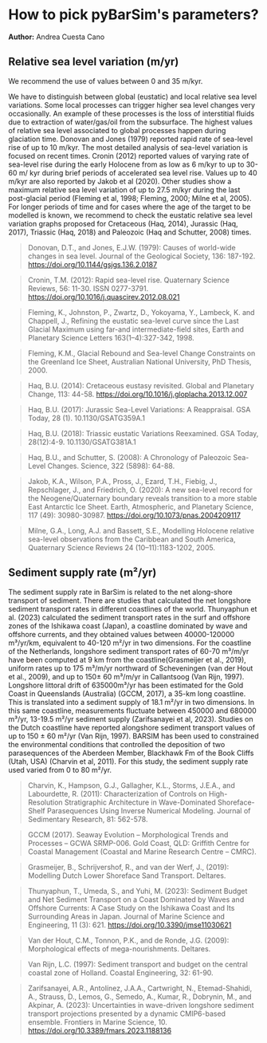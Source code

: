 # How to pick pyBarSim's parameters?

**Author:** Andrea Cuesta Cano

## Relative sea level variation (m/yr)

We recommend the use of values between 0 and 35 m/kyr.

We have to distinguish between global (eustatic) and local relative sea level variations. Some local processes can trigger higher sea level changes very occasionally. An example of these processes is the loss of interstitial fluids due to extraction of water/gas/oil from the subsurface. The highest values of relative sea level associated to global processes happen during glaciation time. Donovan and Jones (1979) reported rapid rate of sea-level rise of up to 10 m/kyr. The most detailed analysis of sea-level variation is focused on recent times. Cronin (2012) reported values of varying rate of sea-level rise during the early Holocene from  as low as 6 m/kyr to up to 30-60 m/ kyr during brief periods of accelerated sea level rise. Values up to 40 m/kyr are also reported by Jakob et al (2020). Other studies show a maximum relative sea level variation of up to 27.5 m/kyr during the last post-glacial period (Fleming et al, 1998; Fleming, 2000; Milne et al, 2005).
For longer periods of time and for cases where the age of the target to be modelled is known, we recommend to check the eustatic relative sea level variation graphs proposed for Cretaceous (Haq, 2014), Jurassic (Haq, 2017), Triassic (Haq, 2018) and Paleozoic (Haq and Schutter, 2008) times. 
 
> Donovan, D.T., and Jones, E.J.W. (1979): Causes of world-wide changes in sea level. Journal of the Geological Society, 136: 187-192. https://doi.org/10.1144/gsjgs.136.2.0187

> Cronin, T.M. (2012): Rapid sea-level rise. Quaternary Science Reviews, 56: 11-30. ISSN 0277-3791. https://doi.org/10.1016/j.quascirev.2012.08.021

> Fleming, K., Johnston, P., Zwartz, D., Yokoyama, Y., Lambeck, K. and Chappell, J., Refining the eustatic sea-level curve since the Last Glacial Maximum using far-and intermediate-field sites, Earth and Planetary Science Letters 163(1–4):327-342, 1998.

> Fleming, K.M., Glacial Rebound and Sea-level Change Constraints on the Greenland Ice Sheet, Australian National University, PhD Thesis, 2000.

> Haq, B.U. (2014): Cretaceous eustasy revisited. Global and Planetary Change, 113: 44-58. https://doi.org/10.1016/j.gloplacha.2013.12.007

> Haq, B.U. (2017): Jurassic Sea-Level Variations: A Reappraisal. GSA Today, 28 (1). 10.1130/GSATG359A.1

> Haq, B.U. (2018): Triassic eustatic Variations Reexamined. GSA Today, 28(12):4-9. 10.1130/GSATG381A.1

> Haq, B.U., and Schutter, S. (2008): A Chronology of Paleozoic Sea-Level Changes. Science, 322 (5898): 64-88.

> Jakob, K.A., Wilson, P.A., Pross, J., Ezard, T.H., Fiebig, J., Repschlager, J., and Friedrich, O. (2020): A new sea-level record for the Neogene/Quaternary boundary reveals transition to a more stable East Antarctic Ice Sheet. Earth, Atmospheric, and Planetary Science, 117 (49): 30980-30987. https://doi.org/10.1073/pnas.2004209117

> Milne, G.A., Long, A.J. and Bassett, S.E., Modelling Holocene relative sea-level observations from the Caribbean and South America, Quaternary Science Reviews 24 (10–11):1183-1202, 2005.

## Sediment supply rate (m²/yr)

The sediment supply rate in BarSim is related to the net along-shore transport of sediment. There are studies that calculated the net longshore sediment transport rates in different coastlines of the world. Thunyaphun et al. (2023) calculated the sediment transport rates in the surf and offshore zones of the Ishikawa coast (Japan), a coastline dominated by wave and offshore currents, and they obtained values between 40000-120000 m³/yr/km, equivalent to 40-120 m²/yr in two dimensions. For the coastline of the Netherlands, longshore sediment transport rates of 60-70 m³/m/yr have been computed at 9 km from the coastline(Grasmeijer et al., 2019), uniform rates up to 175 m³/m/yr northward of Scheveningen (van der Hout et al., 2009), and up to 150± 60 m³/m/yr  in Callantsoog (Van Rijn, 1997). 
Longshore littoral drift of 635000m³/yr has been estimated for the Gold Coast in Queenslands (Australia) (GCCM, 2017), a 35-km long coastline. This is translated into a sediment supply of 18.1 m²/yr in two dimensions.  In this same coastline, measurements fluctuate between 450000 and 680000 m³/yr, 13-19.5 m²/yr sediment supply (Zarifsanayei et al, 2023). Studies on the Dutch coastline have reported alongshore sediment transport values of up to 150 ± 60 m²/yr (Van Rijn, 1997).
BARSIM has been used to constrained the environmental conditions that controlled the deposition of two parasequences of the Aberdeen Member, Blackhawk Fm of the Book Cliffs (Utah, USA) (Charvin et al, 2011). For this study, the sediment supply rate used varied from 0 to 80 m²/yr. 

> Charvin, K., Hampson, G.J., Gallagher, K.L., Storms, J.E.A., and Labourdette, R. (2011): Characterization of Controls on High-Resolution Stratigraphic Architecture in Wave-Dominated Shoreface-Shelf Parasequences Using Inverse Numerical Modeling. Journal of Sedimentary Research, 81: 562-578.

> GCCM (2017). Seaway Evolution – Morphological Trends and Processes – GCWA SRMP-006. Gold Coast, QLD: Griffith Centre for Coastal Management (Coastal and Marine Research Centre – CMRC).

> Grasmeijer, B., Schrijvershof, R., and van der Werf, J., (2019): Modelling Dutch Lower Shoreface Sand Transport. Deltares.

> Thunyaphun, T., Umeda, S., and Yuhi, M. (2023): Sediment Budget and Net Sediment Transport on a Coast Dominated by Waves and Offshore Currents: A Case Study on the Ishikawa Coast and Its Surrounding Areas in Japan. Journal of Marine Science and Engineering, 11 (3): 621. https://doi.org/10.3390/jmse11030621

> Van der Hout, C.M., Tonnon, P.K., and de Ronde, J.G. (2009): Morphological effects of mega-nourishments. Deltares.

> Van Rijn, L.C. (1997): Sediment transport and budget on the central coastal zone of Holland. Coastal Engineering, 32: 61-90.

> Zarifsanayei, A.R., Antolínez, J.A.A., Cartwright, N., Etemad-Shahidi, A., Strauss, D., Lemos, G., Semedo, A., Kumar, R., Dobrynin, M., and Akpinar, A. (2023): Uncertainties in wave-driven longshore sediment transport projections presented by a dynamic CMIP6-based ensemble. Frontiers in Marine Science, 10.  https://doi.org/10.3389/fmars.2023.1188136

